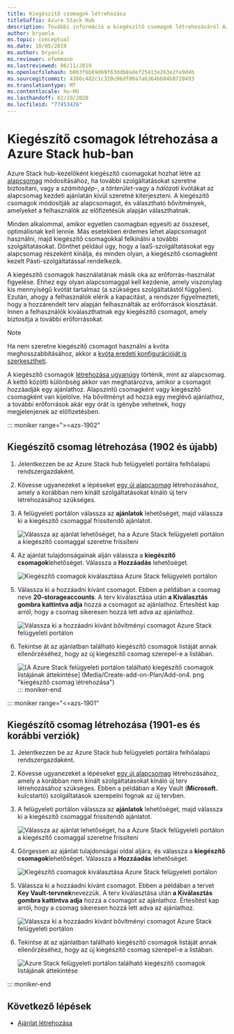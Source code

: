 ```yaml
---
title: Kiegészítő csomagok létrehozása
titleSuffix: Azure Stack Hub
description: További információ a kiegészítő csomagok létrehozásáról Azure Stack központban.
author: bryanla
ms.topic: conceptual
ms.date: 10/05/2019
ms.author: bryanla
ms.reviewer: efemmano
ms.lastreviewed: 06/11/2019
ms.openlocfilehash: b063f6b69d69f63ddb8adef25413e263e2fe9d4b
ms.sourcegitcommit: 4386c482c1c320c06df00a7a6364bb84b8720493
ms.translationtype: MT
ms.contentlocale: hu-HU
ms.lasthandoff: 02/19/2020
ms.locfileid: "77453426"
---
```

# <a name="create-add-on-plans-in-azure-stack-hub"></a>Kiegészítő csomagok létrehozása a Azure Stack hub-ban

Azure Stack hub-kezelőként kiegészítő csomagokat hozhat létre az [alapcsomag](azure-stack-create-plan.md) módosításához, ha további szolgáltatásokat szeretne biztosítani, vagy a *számítógép*-, a *tárterület*-vagy a *hálózati* kvótákat az alapcsomag kezdeti ajánlatán kívül szeretné kiterjeszteni. A kiegészítő csomagok módosítják az alapcsomagot, és választható bővítmények, amelyeket a felhasználók az előfizetésük alapján választhatnak.

Minden alkalommal, amikor egyetlen csomagban egyesíti az összeset, optimálisnak kell lennie. Más esetekben érdemes lehet alapcsomagot használni, majd kiegészítő csomagokkal felkínálni a további szolgáltatásokat. Dönthet például úgy, hogy a IaaS-szolgáltatásokat egy alapcsomag részeként kínálja, és minden olyan, a kiegészítő csomagként kezelt Pásti-szolgáltatással rendelkezik.

A kiegészítő csomagok használatának másik oka az erőforrás-használat figyelése. Ehhez egy olyan alapcsomaggal kell kezdenie, amely viszonylag kis mennyiségű kvótát tartalmaz (a szükséges szolgáltatástól függően). Ezután, ahogy a felhasználók elérik a kapacitást, a rendszer figyelmezteti, hogy a hozzárendelt terv alapján felhasználták az erőforrások kiosztását. Innen a felhasználók kiválaszthatnak egy kiegészítő csomagot, amely biztosítja a további erőforrásokat.

> [!NOTE]
> Ha nem szeretne kiegészítő csomagot használni a kvóta meghosszabbításához, akkor a [kvóta eredeti konfigurációját is szerkesztheti](azure-stack-quota-types.md#edit-a-quota).

A kiegészítő csomagok [létrehozása ugyanúgy](azure-stack-create-plan.md) történik, mint az alapcsomag. A kettő közötti különbség akkor van meghatározva, amikor a csomagot hozzáadják egy ajánlathoz. Alapszintű csomagként vagy kiegészítő csomagként van kijelölve. Ha bővítményt ad hozzá egy meglévő ajánlathoz, a további erőforrások akár egy órát is igénybe vehetnek, hogy megjelenjenek az előfizetésben.

::: moniker range=">=azs-1902"
## <a name="create-an-add-on-plan-1902-and-later"></a>Kiegészítő csomag létrehozása (1902 és újabb)

1. Jelentkezzen be az Azure Stack hub felügyeleti portálra felhőalapú rendszergazdaként.
2. Kövesse ugyanezeket a lépéseket [egy új alapcsomag](azure-stack-create-plan.md) létrehozásához, amely a korábban nem kínált szolgáltatásokat kínáló új terv létrehozásához szükséges.
3. A felügyeleti portálon válassza az **ajánlatok** lehetőséget, majd válassza ki a kiegészítő csomaggal frissítendő ajánlatot.

   ![Válassza az ajánlat lehetőséget, ha a Azure Stack felügyeleti portálon a kiegészítő csomaggal szeretne frissíteni](media/create-add-on-plan/add-on1.png)

4. Az ajánlat tulajdonságainak alján válassza a **kiegészítő csomagok**lehetőséget. Válassza a **Hozzáadás** lehetőséget.

    ![Kiegészítő csomagok kiválasztása Azure Stack felügyeleti portálon](media/create-add-on-plan/add-on2.png)

5. Válassza ki a hozzáadni kívánt csomagot. Ebben a példában a csomag neve **20-storageaccounts**. A terv kiválasztása után **a Kiválasztás gombra kattintva adja** hozzá a csomagot az ajánlathoz. Értesítést kap arról, hogy a csomag sikeresen hozzá lett adva az ajánlathoz.

    ![Válassza ki a hozzáadni kívánt bővítményi csomagot Azure Stack felügyeleti portálon](media/create-add-on-plan/add-on3.png)

6. Tekintse át az ajánlatban található kiegészítő csomagok listáját annak ellenőrzéséhez, hogy az új kiegészítő csomag szerepel-e a listában.

    ![[A Azure Stack felügyeleti portálon található kiegészítő csomagok listájának áttekintése] (Media/Create-add-on-Plan/Add-on4. png "kiegészítő csomag létrehozása")](media/create-add-on-plan/add-on4lg.png#lightbox)
::: moniker-end

::: moniker range="<=azs-1901"

## <a name="create-an-add-on-plan-1901-and-earlier"></a>Kiegészítő csomag létrehozása (1901-es és korábbi verziók)

1. Jelentkezzen be az Azure Stack hub felügyeleti portálra felhőalapú rendszergazdaként.
2. Kövesse ugyanezeket a lépéseket [egy új alapcsomag](azure-stack-create-plan.md) létrehozásához, amely a korábban nem kínált szolgáltatásokat kínáló új terv létrehozásához szükséges. Ebben a példában a Key Vault (**Microsoft.** kulcstartó) szolgáltatások szerepelni fognak az új tervben.
3. A felügyeleti portálon válassza az **ajánlatok** lehetőséget, majd válassza ki a kiegészítő csomaggal frissítendő ajánlatot.

   ![Válassza az ajánlat lehetőséget, ha a Azure Stack felügyeleti portálon a kiegészítő csomaggal szeretne frissíteni](media/create-add-on-plan/1.PNG)

4. Görgessen az ajánlat tulajdonságai oldal aljára, és válassza a **kiegészítő csomagok**lehetőséget. Válassza a **Hozzáadás** lehetőséget.

    ![Kiegészítő csomagok kiválasztása Azure Stack felügyeleti portálon](media/create-add-on-plan/2.PNG)

5. Válassza ki a hozzáadni kívánt csomagot. Ebben a példában a tervet **Key Vault-tervnek**nevezzük. A terv kiválasztása után **a Kiválasztás gombra kattintva adja** hozzá a csomagot az ajánlathoz. Értesítést kap arról, hogy a csomag sikeresen hozzá lett adva az ajánlathoz.

    ![Válassza ki a hozzáadni kívánt bővítményi csomagot Azure Stack felügyeleti portálon](media/create-add-on-plan/3.PNG)

6. Tekintse át az ajánlatban található kiegészítő csomagok listáját annak ellenőrzéséhez, hogy az új kiegészítő csomag szerepel-e a listában.

    ![Azure Stack felügyeleti portálon található kiegészítő csomagok listájának áttekintése](media/create-add-on-plan/4.PNG)

::: moniker-end

## <a name="next-steps"></a>Következő lépések

* [Ajánlat létrehozása](azure-stack-create-offer.md)
